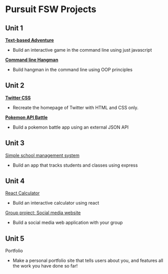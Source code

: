 # Pursuit FSW Projects

## Unit 1

**[Text-based Adventure](https://github.com/joinpursuit/FSW-Text-Based-Adventure)**

* Build an interactive game in the command line using just javascript

**[Command line Hangman](https://github.com/joinpursuit/FSW-CLI-Hangman)**

* Build hangman in the command line using OOP principles

## Unit 2

**[Twitter CSS](https://github.com/joinpursuit/FSW-Twitter-CSS)**

* Recreate the homepage of Twitter with HTML and CSS only.

**[Pokemon API Battle](https://github.com/joinpursuit/FSW-Working-with-APIs-Pokemon)**

* Build a pokemon battle app using an external JSON API

## Unit 3

[Simple school management system](https://github.com/joinpursuit/FSW-School-Classes)

* Build an app that tracks students and classes using express

## Unit 4

[React Calculator](https://github.com/joinpursuit/FSW-React-Calculator)

* Build an interactive calculator using react 

[Group project: Social media website](https://github.com/joinpursuit/FSW-Social-Media-Site)

* Build a social media web application with your group

## Unit 5

Portfolio

* Make a personal portfolio site that tells users about you, and features all the work you have done so far!
